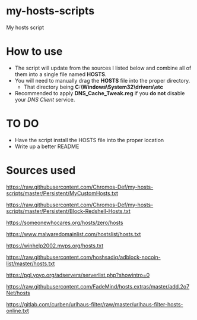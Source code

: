 # my-hosts-scripts
My hosts script

# How to use
- The script will update from the sources I listed below and combine all of them into a single file named **HOSTS**.
- You will need to manually drag the **HOSTS** file into the proper directory.
     - That directory being **C:\Windows\System32\drivers\etc**
- Recommended to apply **DNS_Cache_Tweak.reg** if you **do not** disable your *DNS Client* service.
# TO DO
- Have the script install the HOSTS file into the proper location
- Write up a better README

# Sources used
https://raw.githubusercontent.com/Chromos-Def/my-hosts-scripts/master/Persistent/MyCustomHosts.txt

https://raw.githubusercontent.com/Chromos-Def/my-hosts-scripts/master/Persistent/Block-Redshell-Hosts.txt

https://someonewhocares.org/hosts/zero/hosts

https://www.malwaredomainlist.com/hostslist/hosts.txt

https://winhelp2002.mvps.org/hosts.txt

https://raw.githubusercontent.com/hoshsadiq/adblock-nocoin-list/master/hosts.txt

https://pgl.yoyo.org/adservers/serverlist.php?showintro=0

https://raw.githubusercontent.com/FadeMind/hosts.extras/master/add.2o7Net/hosts

https://gitlab.com/curben/urlhaus-filter/raw/master/urlhaus-filter-hosts-online.txt